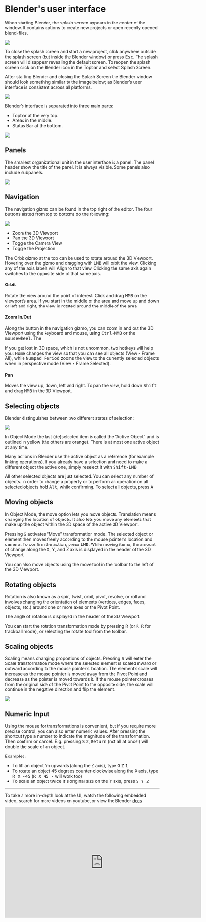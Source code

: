 # Blender's user interface

When starting Blender, the splash screen appears in the center of the window. It contains options to create new projects or open recently opened blend-files.

![](https://docs.blender.org/manual/en/latest/_images/interface_window-system_splash_current.png)

To close the splash screen and start a new project, click anywhere outside the splash screen (but inside the Blender window) or press <kbd>Esc</kbd>. The splash screen will disappear revealing the default screen. To reopen the splash screen click on the Blender icon in the Topbar and select Splash Screen.

After starting Blender and closing the Splash Screen the Blender window should look something similar to the image below; as Blender’s user interface is consistent across all platforms.

![](https://docs.blender.org/manual/en/latest/_images/interface_window-system_introduction_default-startup.png)

Blender’s interface is separated into three main parts:

- Topbar at the very top.
- Areas in the middle.
- Status Bar at the bottom.

![](https://docs.blender.org/manual/en/latest/_images/interface_window-system_introduction_default-screen.png)

## Panels

The smallest organizational unit in the user interface is a panel. The panel header show the title of the panel. It is always visible. Some panels also include subpanels.

![](https://docs.blender.org/manual/en/latest/_images/interface_window-system_tabs-panels_panels.png)

## Navigation

The navigation gizmo can be found in the top right of the editor. The four buttons (listed from top to bottom) do the following:

![](https://docs.blender.org/manual/en/latest/_images/editors_3dview_navigate_introduction_gizmo.png)

- Zoom the 3D Viewport
- Pan the 3D Viewport
- Toggle the Camera View
- Toggle the Projection

The Orbit gizmo at the top can be used to rotate around the 3D Viewport. Hovering over the gizmo and dragging with <kbd>LMB</kbd> will orbit the view. Clicking any of the axis labels will Align to that view. Clicking the same axis again switches to the opposite side of that same axis.

#### Orbit

Rotate the view around the point of interest. Click and drag <kbd>MMB</kbd> on the viewport’s area. If you start in the middle of the area and move up and down or left and right, the view is rotated around the middle of the area.

#### Zoom In/Out

Along the button in the navigation gizmo, you can zoom in and out the 3D Viewport using the keyboard and mouse, using <kbd>Ctrl-MMB</kbd> or the <kbd>mousewheel</kbd>. The

If you get lost in 3D space, which is not uncommon, two hotkeys will help you: <kbd>Home</kbd> changes the view so that you can see all objects (View ‣ Frame All), while <kbd>Numpad Period</kbd> zooms the view to the currently selected objects when in perspective mode (View ‣ Frame Selected).

#### Pan

Moves the view up, down, left and right. To pan the view, hold down <kbd>Shift</kbd> and drag <kbd>MMB</kbd> in the 3D Viewport.

## Selecting objects

Blender distinguishes between two different states of selection:

![](https://docs.blender.org/manual/en/latest/_images/scene-layout_object_selecting_color.png)

In Object Mode the last (de)selected item is called the “Active Object” and is outlined in yellow (the others are orange). There is at most one active object at any time.

Many actions in Blender use the active object as a reference (for example linking operations). If you already have a selection and need to make a different object the active one, simply reselect it with <kbd>Shift-LMB</kbd>.

All other selected objects are just selected. You can select any number of objects. In order to change a property or to perform an operation on all selected objects hold <kbd>Alt</kbd>, while confirming. To select all objects, press <kbd>A</kbd>

## Moving objects

In Object Mode, the move option lets you move objects. Translation means changing the location of objects. It also lets you move any elements that make up the object within the 3D space of the active 3D Viewport.

Pressing <kbd>G</kbd> activates “Move” transformation mode. The selected object or element then moves freely according to the mouse pointer’s location and camera. To confirm the action, press <kbd>LMB</kbd>. While moving items, the amount of change along the X, Y, and Z axis is displayed in the header of the 3D Viewport.

You can also move objects using the move tool in the toolbar to the left of the 3D Viewport.

## Rotating objects

Rotation is also known as a spin, twist, orbit, pivot, revolve, or roll and involves changing the orientation of elements (vertices, edges, faces, objects, etc.) around one or more axes or the Pivot Point.

The angle of rotation is displayed in the header of the 3D Viewport.

You can start the rotation transformation mode by pressing <kbd>R</kbd> (or <kbd>R R</kbd> for trackball mode), or selecting the rotate tool from the toolbar.

## Scaling objects

Scaling means changing proportions of objects. Pressing <kbd>S</kbd> will enter the Scale transformation mode where the selected element is scaled inward or outward according to the mouse pointer’s location. The element’s scale will increase as the mouse pointer is moved away from the Pivot Point and decrease as the pointer is moved towards it. If the mouse pointer crosses from the original side of the Pivot Point to the opposite side, the scale will continue in the negative direction and flip the element.

![](https://docs.blender.org/manual/en/latest/_images/scene-layout_object_editing_transform_scale_basic-usage.png)

## Numeric Input

Using the mouse for transformations is convenient, but if you require more precise control, you can also enter numeric values. After pressing the shortcut type a number to indicate the magnitude of the transformation. Then confirm or cancel. E.g. pressing <kbd>S</kbd> <kbd>2</kbd>, <kbd>Return</kbd> (not all at once!) will double the scale of an object.

Examples: 

- To lift an object 1m upwards (along the Z axis), type <kbd>G</kbd> <kbd>Z</kbd> <kbd>1</kbd>
- To rotate an object 45 degrees counter-clockwise along the X axis, type <kbd>R X -45</kbd> (<kbd>R X 45 -</kbd> will work too)
- To scale an object twice it's original size on the Y axis, press <kbd>S Y 2</kbd>

---

To take a more in-depth look at the UI, watch the following embedded video, search for more videos on youtube, or view the Blender [docs](https://docs.blender.org/manual/en/latest/interface/index.html)

<iframe width="640" height="360" src="https://www.youtube.com/embed/3HetX7QvcWY" title="YouTube video player" frameborder="0" allow="accelerometer; autoplay; clipboard-write; encrypted-media; gyroscope; picture-in-picture" allowfullscreen></iframe>

